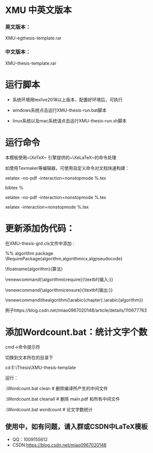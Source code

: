 # XMU  中英文版本

### 英文版本：

XMU-egthesis-template.rar

### 中文版本：
XMU-thesis-template.rar

# 运行脚本

- 系统环境用texlive2018以上版本，配置好环境后，可执行
- windows系统点击运行XMU-thesis-run.bat脚本

- linux系统以及mac系统请点击运行XMU-thesis-run.sh脚本



# 运行命令

本模板使用~\XeTeX~ 引擎提供的~\XeLaTeX~的命令处理

如使用Texmaker等编辑器，可使用自定义命令对文档快速构建：

xelatex -no-pdf -interaction=nonstopmode %.tex 

bibtex %

xelatex -no-pdf -interaction=nonstopmode %.tex 

xelatex -interaction=nonstopmode %.tex




# 更新添加伪代码：
在XMU-thesis-grd.cls文件中添加：

%% algorithm package
\RequirePackage{algorithm,algorithmicx,algpseudocode}

\floatname{algorithm}{算法}

\renewcommand{\algorithmicrequire}{\textbf{输入:}}

\renewcommand{\algorithmicensure}{\textbf{输出:}}

\renewcommand\thealgorithm{\arabic{chapter}.\arabic{algorithm}}

例子https://blog.csdn.net/miao0967020148/article/details/110677763

# 添加Wordcount.bat：统计文字个数
cmd->命令提示符

切换到文本所在的目录下

cd E:\Thesis\XMU-thesis-template

运行：

.\Wordcount.bat clean           # 删除编译所产生的中间文件

.\Wordcount.bat cleanall        # 删除 main.pdf 和所有中间文件

.\Wordcount.bat wordcount       # 论文字数统计


## 使用中，如有问题，请入群或CSDN中LaTeX模板

  - QQ：1009155612
  - CSDN:https://blog.csdn.net/miao0967020148 
